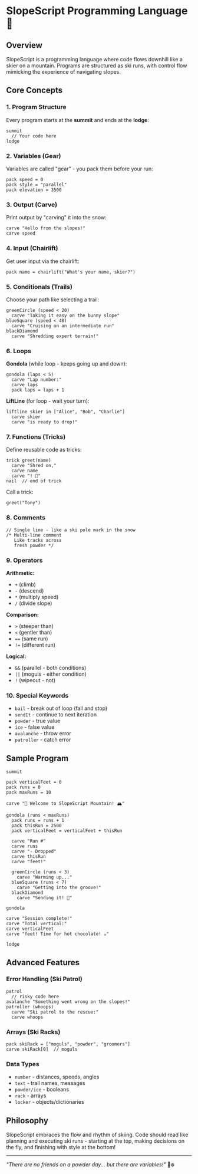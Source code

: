 # SlopeScript Programming Language 🎿

## Overview
SlopeScript is a programming language where code flows downhill like a skier on a mountain. Programs are structured as ski runs, with control flow mimicking the experience of navigating slopes.

## Core Concepts

### 1. Program Structure
Every program starts at the **summit** and ends at the **lodge**:

```
summit
  // Your code here
lodge
```

### 2. Variables (Gear)
Variables are called "gear" - you pack them before your run:

```
pack speed = 0
pack style = "parallel"
pack elevation = 3500
```

### 3. Output (Carve)
Print output by "carving" it into the snow:

```
carve "Hello from the slopes!"
carve speed
```

### 4. Input (Chairlift)
Get user input via the chairlift:

```
pack name = chairlift("What's your name, skier?")
```

### 5. Conditionals (Trails)
Choose your path like selecting a trail:

```
greenCircle (speed < 20)
  carve "Taking it easy on the bunny slope"
blueSquare (speed < 40)
  carve "Cruising on an intermediate run"
blackDiamond
  carve "Shredding expert terrain!"
```

### 6. Loops

**Gondola** (while loop - keeps going up and down):
```
gondola (laps < 5)
  carve "Lap number:"
  carve laps
  pack laps = laps + 1
```

**LiftLine** (for loop - wait your turn):
```
liftline skier in ["Alice", "Bob", "Charlie"]
  carve skier
  carve "is ready to drop!"
```

### 7. Functions (Tricks)
Define reusable code as tricks:

```
trick greet(name)
  carve "Shred on,"
  carve name
  carve "! 🎿"
nail  // end of trick
```

Call a trick:
```
greet("Tony")
```

### 8. Comments
```
// Single line - like a ski pole mark in the snow
/* Multi-line comment
   Like tracks across
   fresh powder */
```

### 9. Operators

**Arithmetic:**
- `+` (climb)
- `-` (descend)
- `*` (multiply speed)
- `/` (divide slope)

**Comparison:**
- `>` (steeper than)
- `<` (gentler than)
- `==` (same run)
- `!=` (different run)

**Logical:**
- `&&` (parallel - both conditions)
- `||` (moguls - either condition)
- `!` (wipeout - not)

### 10. Special Keywords
- `bail` - break out of loop (fall and stop)
- `sendIt` - continue to next iteration
- `powder` - true value
- `ice` - false value
- `avalanche` - throw error
- `patroller` - catch error

## Sample Program

```
summit

pack verticalFeet = 0
pack runs = 0
pack maxRuns = 10

carve "🎿 Welcome to SlopeScript Mountain! 🏔️"

gondola (runs < maxRuns)
  pack runs = runs + 1
  pack thisRun = 2500
  pack verticalFeet = verticalFeet + thisRun
  
  carve "Run #"
  carve runs
  carve "- Dropped"
  carve thisRun
  carve "feet!"
  
  greenCircle (runs < 3)
    carve "Warming up..."
  blueSquare (runs < 7)
    carve "Getting into the groove!"
  blackDiamond
    carve "Sending it! 💨"
  
gondola

carve "Session complete!"
carve "Total vertical:"
carve verticalFeet
carve "feet! Time for hot chocolate! ☕"

lodge
```

## Advanced Features

### Error Handling (Ski Patrol)
```
patrol
  // risky code here
avalanche "Something went wrong on the slopes!"
patroller (whoops)
  carve "Ski patrol to the rescue:"
  carve whoops
```

### Arrays (Ski Racks)
```
pack skiRack = ["moguls", "powder", "groomers"]
carve skiRack[0]  // moguls
```

### Data Types
- `number` - distances, speeds, angles
- `text` - trail names, messages
- `powder/ice` - booleans
- `rack` - arrays
- `locker` - objects/dictionaries

## Philosophy
SlopeScript embraces the flow and rhythm of skiing. Code should read like planning and executing ski runs - starting at the top, making decisions on the fly, and finishing with style at the bottom!

---

*"There are no friends on a powder day... but there are variables!"* 🎿❄️